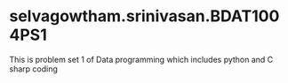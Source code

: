 # selvagowtham.srinivasan.BDAT1004PS1
This is problem set 1 of Data programming which includes python and C sharp coding
